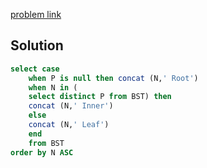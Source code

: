 [problem link](https://www.hackerrank.com/challenges/binary-search-tree-1/problem)

## Solution 

```sql
select case 
    when P is null then concat (N,' Root')
    when N in (
    select distinct P from BST) then 
    concat (N,' Inner')
    else
    concat (N,' Leaf')
    end
    from BST
order by N ASC
```